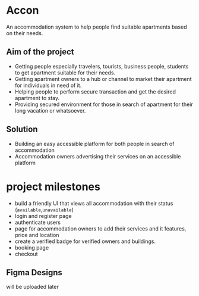 # Accon 
An accommodation system to help people find suitable apartments based on their needs.

## Aim of the project 
- Getting people especially travelers, tourists, business people, students to get apartment suitable for their needs.
- Getting apartment owners to a hub or channel to market their apartment for individuals in need of it.
- Helping people to perform secure transaction and get the desired apartment to stay.
- Providing secured environment for those in search of apartment for their long vacation or whatsoever. 

## Solution
- Building an easy accessible platform for both people in search of accommodation
- Accommodation owners advertising their services on an accessible platform 

# project milestones 
- build a friendly UI that views all accommodation with their status (`available`,`unavailable`)
- login and register page
- authenticate users 
- page for accommodation owners to add their services and it features, price and location
- create a verified badge for verified owners and buildings.
- booking page
- checkout 

## Figma Designs 
 will be uploaded later
 